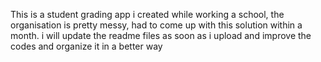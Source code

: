 This is a student grading app i created while working a school, the organisation is pretty messy, had to come up with this solution within a month. i will update the readme files as soon as i upload and improve the codes and organize it in a better way
